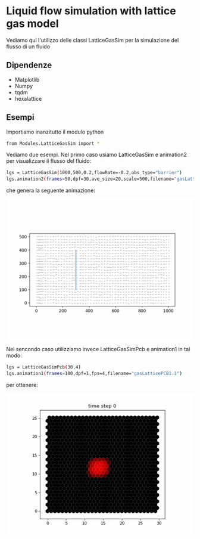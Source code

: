# Liquid flow simulation with lattice gas model
Vediamo qui l'utilizzo delle classi LatticeGasSim per la simulazione del flusso di un fluido

## Dipendenze
* Matplotlib
* Numpy
* tqdm
* hexalattice

## Esempi
Importiamo inanzitutto il modulo python
```sh
from Modules.LatticeGasSim import *
```
Vediamo due esempi. Nel primo caso usiamo LatticeGasSim e animation2 per visualizzare il flusso del fluido:
```sh
lgs = LatticeGasSim(1000,500,0.2,flowRate=-0.2,obs_type="barrier")
lgs.animation2(frames=50,dpf=30,ave_size=20,scale=500,filename="gasLattice_barr")
```
che genera la seguente animazione:
<p align="center">
  <img width="600" src="https://github.com/oooidw/Proj_Lab_comp/blob/main/Images/gasLattice_barr.gif">
</p>

Nel sencondo caso utilizziamo invece LatticeGasSimPcb e animation1 in tal modo:
```sh
lgs = LatticeGasSimPcb(30,4)
lgs.animation1(frames=100,dpf=1,fps=4,filename="gasLatticePCB1.1")
```
per ottenere:
<p align="center">
  <img width="600" src="https://github.com/oooidw/Proj_Lab_comp/blob/main/Images/gasLatticePCB1.1.gif">
</p>
